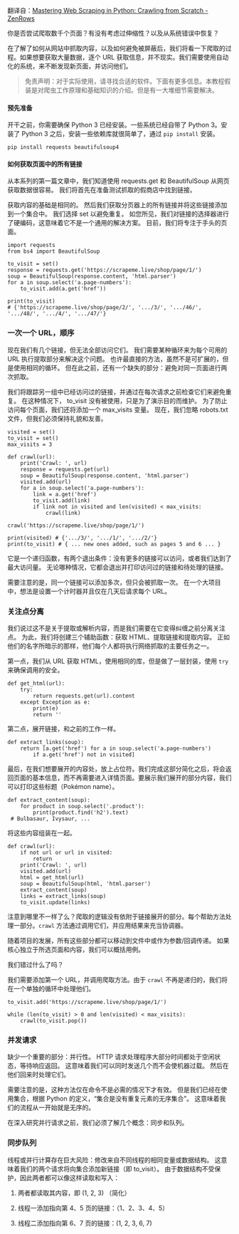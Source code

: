 翻译自：[Mastering Web Scraping in Python: Crawling from Scratch - ZenRows](https://www.zenrows.com/blog/mastering-web-scraping-in-python-crawling-from-scratch)



你是否尝试爬取数千个页面？有没有考虑过伸缩性？以及从系统错误中恢复？



在了解了如何从网站中抓取内容，以及如何避免被屏蔽后，我们将看一下爬取的过程。如果想要获取大量数据，逐个 URL 获取信息，并不现实。我们需要使用自动化的系统，来不断发现新页面，并访问他们。



>  免责声明：对于实际使用，请寻找合适的软件。下面有更多信息。本教程假装是对爬虫工作原理和基础知识的介绍。但是有一大堆细节需要解决。



#### 预先准备



开干之前，你需要确保 Python 3 已经安装。一些系统已经自带了 Python 3。安装了 Python 3 之后，安装一些依赖库就很简单了，通过 `pip install` 安装。



```
pip install requests beautifulsoup4
```



#### 如何获取页面中的所有链接



从本系列的第一篇文章中，我们知道使用 requests.get 和 BeautifulSoup 从网页获取数据很容易。 我们将首先在准备测试抓取的假商店中找到链接。



获取内容的基础是相同的。 然后我们获取分页器上的所有链接并将这些链接添加到一个集合中。 我们选择 set 以避免重复。 如您所见，我们对链接的选择器进行了硬编码，这意味着它不是一个通用的解决方案。 目前，我们将专注于手头的页面。



```
import requests 
from bs4 import BeautifulSoup 
 
to_visit = set() 
response = requests.get('https://scrapeme.live/shop/page/1/') 
soup = BeautifulSoup(response.content, 'html.parser') 
for a in soup.select('a.page-numbers'): 
	to_visit.add(a.get('href')) 
 
print(to_visit) 
# {'https://scrapeme.live/shop/page/2/', '.../3/', '.../46/', '.../48/', '.../4/', '.../47/'} 
```



### 一次一个 URL，顺序



现在我们有几个链接，但无法全部访问它们。 我们需要某种循环来为每个可用的 URL 执行提取部分来解决这个问题。 也许最直接的方法，虽然不是可扩展的，但是使用相同的循环。 但在此之前，还有一个缺失的部分：避免对同一页面进行两次抓取。



我们将跟踪另一组中已经访问过的链接，并通过在每次请求之前检查它们来避免重复。 在这种情况下， to_visit 没有被使用，只是为了演示目的而维护。 为了防止访问每个页面，我们还将添加一个 max_visits 变量。 现在，我们忽略 robots.txt 文件，但我们必须保持礼貌和友善。





```
visited = set() 
to_visit = set() 
max_visits = 3 
 
def crawl(url): 
	print('Crawl: ', url) 
	response = requests.get(url) 
	soup = BeautifulSoup(response.content, 'html.parser') 
	visited.add(url) 
	for a in soup.select('a.page-numbers'): 
		link = a.get('href') 
		to_visit.add(link) 
		if link not in visited and len(visited) < max_visits: 
			crawl(link) 
 
crawl('https://scrapeme.live/shop/page/1/') 
 
print(visited) # {'.../3/', '.../1/', '.../2/'} 
print(to_visit) # { ... new ones added, such as pages 5 and 6 ... } 
```



它是一个递归函数，有两个退出条件：没有更多的链接可以访问，或者我们达到了最大访问量。 无论哪种情况，它都会退出并打印访问过的链接和待处理的链接。



需要注意的是，同一个链接可以添加多次，但只会被抓取一次。 在一个大项目中，想法是设置一个计时器并且仅在几天后请求每个 URL。



### 关注点分离



我们说过这不是关于提取或解析内容，而是我们需要在它变得纠缠之前分离关注点。 为此，我们将创建三个辅助函数：获取 HTML、提取链接和提取内容。 正如他们的名字所暗示的那样，他们每个人都将执行网络抓取的主要任务之一。



第一点，我们从 URL 获取 HTML，使用相同的库，但是做了一层封装，使用 `try` 来确保调用的安全。



```
def get_html(url): 
	try: 
		return requests.get(url).content 
	except Exception as e: 
		print(e) 
		return '' 
```



第二点，展开链接，和之前的工作一样。



```
def extract_links(soup): 
	return [a.get('href') for a in soup.select('a.page-numbers') 
		if a.get('href') not in visited] 
```



最后，在我们想要展开的内容处，放上占位符。我们完成这部分简化之后，将会返回页面的基本信息，而不再需要进入详情页面。要展示我们展开的部分内容，我们可以打印这些标题（Pokémon name）。



```
def extract_content(soup): 
	for product in soup.select('.product'): 
		print(product.find('h2').text) 
 # Bulbasaur, Ivysaur, ... 
```



将这些内容组装在一起。



```
def crawl(url): 
	if not url or url in visited: 
		return 
	print('Crawl: ', url) 
	visited.add(url) 
	html = get_html(url) 
	soup = BeautifulSoup(html, 'html.parser') 
	extract_content(soup) 
	links = extract_links(soup) 
	to_visit.update(links) 
```



注意到哪里不一样了么？爬取的逻辑没有依附于链接展开的部分。每个帮助方法处理一部分。`crawl` 方法通过调用它们，并应用结果来充当协调器。



随着项目的发展，所有这些部分都可以移动到文件中或作为参数/回调传递。 如果核心独立于所选页面和内容，我们可以概括用例。



我们错过什么了吗？



我们需要添加第一个 URL，并调用爬取方法。由于 `crawl` 不再是递归的，我们将在一个单独的循环中处理他们。



```
to_visit.add('https://scrapeme.live/shop/page/1/') 
 
while (len(to_visit) > 0 and len(visited) < max_visits): 
	crawl(to_visit.pop())
```



### 并发请求



缺少一个重要的部分：并行性。 HTTP 请求处理程序大部分时间都处于空闲状态，等待响应返回。 这意味着我们可以同时发送几个而不会使机器过载。 然后在他们回来时处理它们。



需要注意的是，这种方法仅在命令不是必需的情况下才有效。 但是我们已经在使用集合，根据 Python 的定义，“集合是没有重复元素的无序集合”。 这意味着我们的流程从一开始就是无序的。



在深入研究并行请求之前，我们必须了解几个概念：同步和队列。



### 同步队列



线程或并行计算存在巨大风险：修改来自不同线程的相同变量或数据结构。 这意味着我们的两个请求将向集合添加新链接（即 to_visit）。 由于数据结构不受保护，因此两者都可以像这样读取和写入：



1. 两者都读取其内容，即 (1, 2, 3) （简化）

2. 线程一添加指向第 4、5 页的链接：（1、2、3、4、5）

3. 线程二添加指向第 6、7 页的链接：(1, 2, 3, 6, 7)









